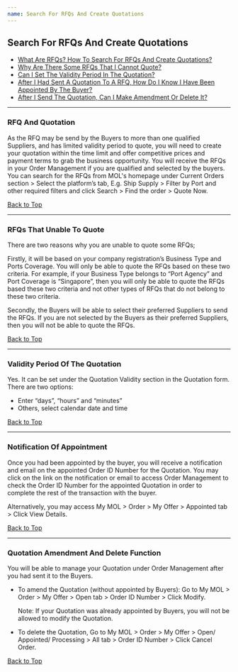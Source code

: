 ```yaml
---
name: Search For RFQs And Create Quotations
---
```


## Search For RFQs And Create Quotations

  * [What Are RFQs? How To Search For RFQs And Create Quotations?](#rfq-and-quotation)
  * [Why Are There Some RFQs That I Cannot Quote?](#rfqs-that-unable-to-quote)
  * [Can I Set The Validity Period In The Quotation?](#validity-period-of-the-quotation)
  * [After I Had Sent A Quotation To A RFQ, How Do I Know I Have Been Appointed By The Buyer?](#notification-of-appointment)
  * [After I Send The Quotation, Can I Make Amendment Or Delete It?](#quotation-amendment-and-delete-function)
  
---

###  RFQ And Quotation

As the RFQ may be send by the Buyers to more than one qualified Suppliers, and has limited validity period to quote, you will need to create your quotation within the time limit and offer competitive prices and payment terms to grab the business opportunity. You will receive the RFQs in your Order Management if you are qualified and selected by the buyers. You can search for the RFQs from MOL's homepage under Current Orders section > Select the platform’s tab, E.g. Ship Supply > Filter by Port and other required filters and click Search > Find the order > Quote Now.

  [Back to Top](search_rfqs_create_quotations#)
  
---

###  RFQs That Unable To Quote

There are two reasons why you are unable to quote some RFQs;

Firstly, it will be based on your company registration’s Business Type and Ports Coverage. You will only be able to quote the RFQs based on these two criteria. For example, if your Business Type belongs to “Port Agency” and Port Coverage is “Singapore”, then you will only be able to quote the RFQs based these two criteria and not other types of RFQs that do not belong to these two criteria.

Secondly, the Buyers will be able to select their preferred Suppliers to send the RFQs. If you are not selected by the Buyers as their preferred Suppliers, then you will not be able to quote the RFQs.

  [Back to Top](search_rfqs_create_quotations#)
  
---

###  Validity Period Of The Quotation

Yes. It can be set under the Quotation Validity section in the Quotation form. There are two options:

-	Enter “days”, “hours” and “minutes”
-	Others, select calendar date and time

  [Back to Top](search_rfqs_create_quotations#)
  
---

###  Notification Of Appointment

Once you had been appointed by the buyer, you will receive a notification and email on the appointed Order ID Number for the Quotation. You may click on the link on the notification or email to access Order Management to check the Order ID Number for the appointed Quotation in order to complete the rest of the transaction with the buyer. 

Alternatively, you may access My MOL > Order > My Offer > Appointed tab > Click View Details.

  [Back to Top](search_rfqs_create_quotations#)
  
---

###  Quotation Amendment And Delete Function

You will be able to manage your Quotation under Order Management after you had sent it to the Buyers. 

-	To amend the Quotation (without appointed by Buyers): Go to My MOL > Order > My Offer > Open tab > Order ID Number > Click Modify.

	Note: If your Quotation was already appointed by Buyers, you will not be allowed to modify the Quotation. 

-	To delete the Quotation, Go to My MOL > Order > My Offer > Open/ Appointed/ Processing > All tab > Order ID Number > Click Cancel Order. 

  [Back to Top](search_rfqs_create_quotations#)
  
